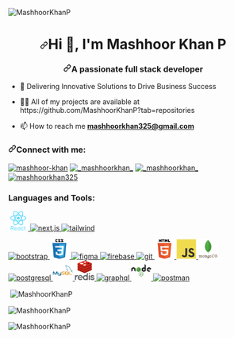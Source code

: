 <p align="left"> <img src="https://komarev.com/ghpvc/?username=MashhoorKhanP&label=Profile%20views&color=0e75b6&style=flat" alt="MashhoorKhanP" /> </p>
<h1 align="center" dir="auto"><a id="user-content-hi--im-mahir-minhaj-k" class="anchor" aria-hidden="true"
    href="#hi--im-mahir-minhaj-k"><svg class="octicon octicon-link" viewBox="0 0 16 16" version="1.1" width="16"
      height="16" aria-hidden="true">
      <path
        d="m7.775 3.275 1.25-1.25a3.5 3.5 0 1 1 4.95 4.95l-2.5 2.5a3.5 3.5 0 0 1-4.95 0 .751.751 0 0 1 .018-1.042.751.751 0 0 1 1.042-.018 1.998 1.998 0 0 0 2.83 0l2.5-2.5a2.002 2.002 0 0 0-2.83-2.83l-1.25 1.25a.751.751 0 0 1-1.042-.018.751.751 0 0 1-.018-1.042Zm-4.69 9.64a1.998 1.998 0 0 0 2.83 0l1.25-1.25a.751.751 0 0 1 1.042.018.751.751 0 0 1 .018 1.042l-1.25 1.25a3.5 3.5 0 1 1-4.95-4.95l2.5-2.5a3.5 3.5 0 0 1 4.95 0 .751.751 0 0 1-.018 1.042.751.751 0 0 1-1.042.018 1.998 1.998 0 0 0-2.83 0l-2.5 2.5a1.998 1.998 0 0 0 0 2.83Z">
      </path>
    </svg></a>Hi <g-emoji class="g-emoji" alias="wave"
    fallback-src="https://github.githubassets.com/images/icons/emoji/unicode/1f44b.png">👋</g-emoji>, I'm Mashhoor Khan
  P</h1>

<h3 align="center" dir="auto"><a id="user-content-a-passionate-frontend-developer-from-india" class="anchor"
    aria-hidden="true" href="#a-passionate-frontend-developer-from-india"><svg class="octicon octicon-link"
      viewBox="0 0 16 16" version="1.1" width="16" height="16" aria-hidden="true">
      <path
        d="m7.775 3.275 1.25-1.25a3.5 3.5 0 1 1 4.95 4.95l-2.5 2.5a3.5 3.5 0 0 1-4.95 0 .751.751 0 0 1 .018-1.042.751.751 0 0 1 1.042-.018 1.998 1.998 0 0 0 2.83 0l2.5-2.5a2.002 2.002 0 0 0-2.83-2.83l-1.25 1.25a.751.751 0 0 1-1.042-.018.751.751 0 0 1-.018-1.042Zm-4.69 9.64a1.998 1.998 0 0 0 2.83 0l1.25-1.25a.751.751 0 0 1 1.042.018.751.751 0 0 1 .018 1.042l-1.25 1.25a3.5 3.5 0 1 1-4.95-4.95l2.5-2.5a3.5 3.5 0 0 1 4.95 0 .751.751 0 0 1-.018 1.042.751.751 0 0 1-1.042.018 1.998 1.998 0 0 0-2.83 0l-2.5 2.5a1.998 1.998 0 0 0 0 2.83Z">
      </path>
    </svg></a>A passionate full stack developer</h3>

<ul dir="auto">
  <li>
    <p dir="auto"><g-emoji class="g-emoji" alias="seedling"
        fallback-src="https://github.githubassets.com/images/icons/emoji/unicode/1f331.png">🌱</g-emoji> Delivering
      Innovative Solutions to Drive Business Success </strong></p>
  </li>
  <li>
    <p dir="auto"><g-emoji class="g-emoji" alias="man_technologist"
        fallback-src="https://github.githubassets.com/images/icons/emoji/unicode/1f468-1f4bb.png">👨&zwj;💻</g-emoji>
      All of my projects are available at <a
        href="https://github.com/MashhoorKhanP?tab=repositories"></a>https://github.com/MashhoorKhanP?tab=repositories
    </p>
  </li>
  <li>
    <p dir="auto"><g-emoji class="g-emoji" alias="mailbox"
        fallback-src="https://github.githubassets.com/images/icons/emoji/unicode/1f4eb.png">📫</g-emoji> How to reach me
      <strong><a href="mailto:mashhoorkhan325@gmail.com">mashhoorkhan325@gmail.com</a></strong>
    </p>
  </li>
</ul>


<h3 align="left" dir="auto"><a id="user-content-connect-with-me" class="anchor" aria-hidden="true"
    href="#connect-with-me"><svg class="octicon octicon-link" viewBox="0 0 16 16" version="1.1" width="16" height="16"
      aria-hidden="true">
      <path
        d="m7.775 3.275 1.25-1.25a3.5 3.5 0 1 1 4.95 4.95l-2.5 2.5a3.5 3.5 0 0 1-4.95 0 .751.751 0 0 1 .018-1.042.751.751 0 0 1 1.042-.018 1.998 1.998 0 0 0 2.83 0l2.5-2.5a2.002 2.002 0 0 0-2.83-2.83l-1.25 1.25a.751.751 0 0 1-1.042-.018.751.751 0 0 1-.018-1.042Zm-4.69 9.64a1.998 1.998 0 0 0 2.83 0l1.25-1.25a.751.751 0 0 1 1.042.018.751.751 0 0 1 .018 1.042l-1.25 1.25a3.5 3.5 0 1 1-4.95-4.95l2.5-2.5a3.5 3.5 0 0 1 4.95 0 .751.751 0 0 1-.018 1.042.751.751 0 0 1-1.042.018 1.998 1.998 0 0 0-2.83 0l-2.5 2.5a1.998 1.998 0 0 0 0 2.83Z">
      </path>
    </svg></a>Connect with me:</h3>

<p align="left" dir="auto">
  <!-- <a href="https://twitter.com/mahirminhajk" rel="nofollow"><img align="center" src="https://raw.githubusercontent.com/rahuldkjain/github-profile-readme-generator/master/src/images/icons/Social/twitter.svg" alt="mahirminhajk" height="30" width="40" style="max-width: 100%;"></a> -->
  <a href="https://www.linkedin.com/in/mashhoor-khan325" rel="nofollow"><img align="center"
      src="https://raw.githubusercontent.com/rahuldkjain/github-profile-readme-generator/master/src/images/icons/Social/linked-in-alt.svg"
      alt="mashhoor-khan" height="30" width="40" style="max-width: 100%;"></a>
  <!-- <a href="https://stackoverflow.com/users/19053856" rel="nofollow"><img align="center" src="https://raw.githubusercontent.com/rahuldkjain/github-profile-readme-generator/master/src/images/icons/Social/stack-overflow.svg" alt="19053856" height="30" width="40" style="max-width: 100%;"></a> -->
  <a href="https://www.instagram.com/_mashhoorkhan_/" rel="nofollow"><img align="center"
      src="https://raw.githubusercontent.com/rahuldkjain/github-profile-readme-generator/master/src/images/icons/Social/instagram.svg"
      alt="_mashhoorkhan_" height="30" width="40" style="max-width: 100%;"></a>
  <!-- <a href="https://discord.gg/Km Dev#2364" rel="nofollow"><img align="center" src="https://raw.githubusercontent.com/rahuldkjain/github-profile-readme-generator/master/src/images/icons/Social/discord.svg" alt="Km Dev#2364" height="30" width="40" style="max-width: 100%;"></a>
</p> -->
  <a href="https://www.facebook.com/profile.php?id=100008305660368&mibextid=ZbWKwL" rel="nofollow"><img align="center"
      src="https://raw.githubusercontent.com/rahuldkjain/github-profile-readme-generator/master/src/images/icons/Social/facebook.svg"
      alt="_mashhoorkhan_" height="30" width="40" style="max-width: 100%;"></a>
  <a href="https://leetcode.com/mashhoorkhan325pc/" target="_blank"><img align="center"
      src="https://raw.githubusercontent.com/rahuldkjain/github-profile-readme-generator/master/src/images/icons/Social/leet-code.svg"
      alt="mashhoorkhan325" height="30" width="40" /></a>

<h3 align="left">Languages and Tools:</h3>
<p align="left">
  <a href="https://reactjs.org/" target="_blank" rel="noreferrer"> <img
      src="https://raw.githubusercontent.com/devicons/devicon/master/icons/react/react-original-wordmark.svg"
      alt="react" width="40" height="40" /> </a>
  <a href="https://nextjs.org/" target="_blank" rel="noreferrer"> <img
      src="https://www.openxcell.com/wp-content/uploads/2021/11/dango-inner-2.png"
      alt="next.js" width="40" height="40" />
  </a>
  <a href="https://tailwindcss.com/" target="_blank" rel="noreferrer"> <img
      src="https://www.vectorlogo.zone/logos/tailwindcss/tailwindcss-icon.svg" alt="tailwind" width="40" height="40" />
  </a>
</p><a href="https://getbootstrap.com" target="_blank" rel="noreferrer"> <img
    src="https://www.vectorlogo.zone/logos/getbootstrap/getbootstrap-icon.svg" alt="bootstrap" width="40" height="40" />
</a>
<a href="https://www.w3schools.com/css/" target="_blank" rel="noreferrer"> <img
    src="https://raw.githubusercontent.com/devicons/devicon/master/icons/css3/css3-original-wordmark.svg" alt="css3"
    width="40" height="40" /> </a> <a href="https://www.figma.com/" target="_blank" rel="noreferrer"> <img
    src="https://www.vectorlogo.zone/logos/figma/figma-icon.svg" alt="figma" width="40" height="40" /> </a> <a
  href="https://firebase.google.com/" target="_blank" rel="noreferrer"> <img
    src="https://www.vectorlogo.zone/logos/firebase/firebase-icon.svg" alt="firebase" width="40" height="40" /> </a>
<a href="https://git-scm.com/" target="_blank" rel="noreferrer"> <img
    src="https://www.vectorlogo.zone/logos/git-scm/git-scm-icon.svg" alt="git" width="40" height="40" /> </a> <a
  href="https://www.w3.org/html/" target="_blank" rel="noreferrer"> <img
    src="https://raw.githubusercontent.com/devicons/devicon/master/icons/html5/html5-original-wordmark.svg" alt="html5"
    width="40" height="40" /> </a> <a href="https://developer.mozilla.org/en-US/docs/Web/JavaScript" target="_blank"
  rel="noreferrer"> <img
    src="https://raw.githubusercontent.com/devicons/devicon/master/icons/javascript/javascript-original.svg"
    alt="javascript" width="40" height="40" /> </a> <a href="https://www.mongodb.com/" target="_blank" rel="noreferrer">
  <img src="https://raw.githubusercontent.com/devicons/devicon/master/icons/mongodb/mongodb-original-wordmark.svg"
    alt="mongodb" width="40" height="40" /> </a> <a href="https://www.postgresql.org/" target="_blank" rel="noreferrer">
  <img src="https://user-images.githubusercontent.com/24623425/36042969-f87531d4-0d8a-11e8-9dee-e87ab8c6a9e3.png"
    alt="postgresql" width="40" height="40" />
  <a href="https://www.mysql.com/" target="_blank" rel="noreferrer"> <img
      src="https://raw.githubusercontent.com/devicons/devicon/master/icons/mysql/mysql-original-wordmark.svg"
      alt="mysql" width="40" height="40" />
    <a href="https://redis.io" target="_blank" rel="noreferrer"> <img
        src="https://raw.githubusercontent.com/devicons/devicon/master/icons/redis/redis-original-wordmark.svg"
        alt="redis" width="40" height="40" /> </a> </a>
  <a href="https://graphql.org" target="_blank" rel="noreferrer"> <img
      src="https://www.vectorlogo.zone/logos/graphql/graphql-icon.svg" alt="graphql" width="40" height="40" /> </a>
  <a href="https://nodejs.org" target="_blank" rel="noreferrer"> <img
      src="https://raw.githubusercontent.com/devicons/devicon/master/icons/nodejs/nodejs-original-wordmark.svg"
      alt="nodejs" width="40" height="40" /> </a> <a href="https://postman.com" target="_blank" rel="noreferrer"> <img
      src="https://www.vectorlogo.zone/logos/getpostman/getpostman-icon.svg" alt="postman" width="40" height="40" />
  </a>
  </p>
<div align="top">
<p>&nbsp;<img align="center" src="https://github-readme-stats.vercel.app/api?username=MashhoorKhanP&show_icons=true&locale=en" alt="MashhoorKhanP" /></p>
  <p><img align="center" src="https://github-readme-stats.vercel.app/api/top-langs?username=MashhoorKhanP&show_icons=true&locale=en&layout=compact" alt="MashhoorKhanP" /></p>

<p><img align="center" src="https://github-readme-streak-stats.herokuapp.com/?user=MashhoorKhanP&" alt="MashhoorKhanP" /></p>
</div>
